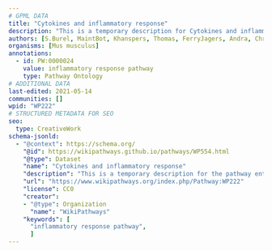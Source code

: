 ```yaml
---
# GPML DATA
title: "Cytokines and inflammatory response"
description: "This is a temporary description for Cytokines and inflammatory response"
authors: [S.Burel, MaintBot, Khanspers, Thomas, FerryJagers, Andra, Christine Chichester, Youngw, Mkutmon, Egonw, Eweitz]
organisms: [Mus musculus]
annotations:
  - id: PW:0000024
    value: inflammatory response pathway
    type: Pathway Ontology
# ADDITIONAL DATA
last-edited: 2021-05-14
communities: []
wpid: "WP222"
# STRUCTURED METADATA FOR SEO
seo:
  type: CreativeWork
schema-jsonld:
  - "@context": https://schema.org/
    "@id": https://wikipathways.github.io/pathways/WP554.html
    "@type": Dataset
    "name": "Cytokines and inflammatory response"
    "description": "This is a temporary description for the pathway entitled: Cytokines and inflammatory response"
    "url": "https://www.wikipathways.org/index.php/Pathway:WP222"
    "license": CC0
    "creator":
    - "@type": Organization
      "name": "WikiPathways"
    "keywords": [
      "inflammatory response pathway",
      ]
---
```

